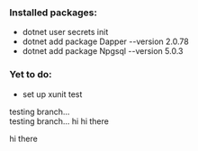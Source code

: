 ### Installed packages:

- dotnet user secrets init
- dotnet add package Dapper --version 2.0.78
- dotnet add package Npgsql --version 5.0.3

### Yet to do:
- set up xunit test

testing branch...  
testing branch... hi 
hi there


hi there